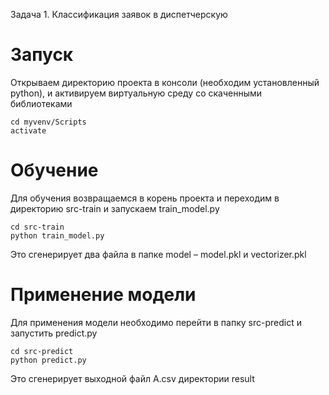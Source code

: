 Задача 1. Классификация заявок в диспетчерскую
# Запуск
Открываем директорию проекта в консоли (необходим установленный python), и активируем виртуальную среду со скаченными библиотеками
```
cd myvenv/Scripts
activate
```
# Обучение
Для обучения возвращаемся в корень проекта и переходим в директорию src-train и запускаем train_model.py
```
cd src-train
python train_model.py
```
Это сгенерирует два файла в папке model – model.pkl и vectorizer.pkl
# Применение модели
Для применения модели необходимо перейти в папку src-predict и запустить predict.py
```
cd src-predict
python predict.py
```
Это сгенерирует выходной файл A.csv директории result
